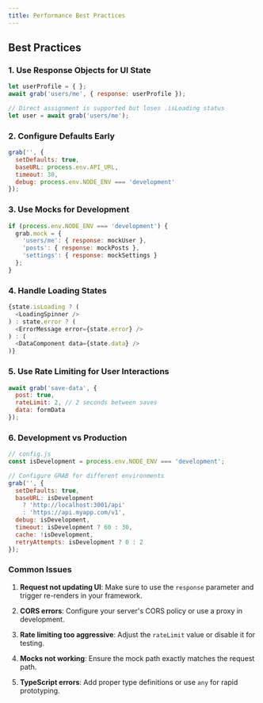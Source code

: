 ```yaml
---
title: Performance Best Practices
---
```


## Best Practices

### 1. **Use Response Objects for UI State**

```javascript
let userProfile = { };
await grab('users/me', { response: userProfile });

// Direct assignment is supported but loses .isLoading status
let user = await grab('users/me');
```

### 2. **Configure Defaults Early**

```javascript
grab('', {
  setDefaults: true,
  baseURL: process.env.API_URL,
  timeout: 30,
  debug: process.env.NODE_ENV === 'development'
});
```

### 3. **Use Mocks for Development**

```javascript
if (process.env.NODE_ENV === 'development') {
  grab.mock = {
    'users/me': { response: mockUser },
    'posts': { response: mockPosts },
    'settings': { response: mockSettings }
  };
}
```

### 4. **Handle Loading States**

```javascript
{state.isLoading ? (
  <LoadingSpinner />
) : state.error ? (
  <ErrorMessage error={state.error} />
) : (
  <DataComponent data={state.data} />
)}
```

### 5. **Use Rate Limiting for User Interactions**

```javascript
await grab('save-data', {
  post: true,
  rateLimit: 2, // 2 seconds between saves
  data: formData
});
```

### 6. **Development vs Production**

```javascript
// config.js
const isDevelopment = process.env.NODE_ENV === 'development';

// Configure GRAB for different environments
grab('', {
  setDefaults: true,
  baseURL: isDevelopment 
    ? 'http://localhost:3001/api'
    : 'https://api.myapp.com/v1',
  debug: isDevelopment,
  timeout: isDevelopment ? 60 : 30,
  cache: !isDevelopment,
  retryAttempts: isDevelopment ? 0 : 2
});
```

### Common Issues

1. **Request not updating UI**: Make sure to use the `response` parameter and trigger re-renders in your framework.

2. **CORS errors**: Configure your server's CORS policy or use a proxy in development.

3. **Rate limiting too aggressive**: Adjust the `rateLimit` value or disable it for testing.

4. **Mocks not working**: Ensure the mock path exactly matches the request path.

5. **TypeScript errors**: Add proper type definitions or use `any` for rapid prototyping.

